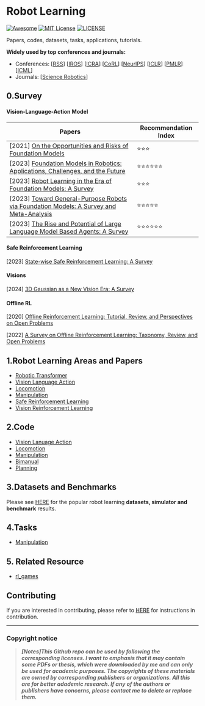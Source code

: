 # Robot Learning
[![Awesome](https://awesome.re/badge.svg)](https://awesome.re) [![MIT License](https://img.shields.io/badge/license-MIT-green.svg)](https://opensource.org/licenses/MIT) [![LICENSE](https://img.shields.io/badge/license-Anti%20996-blue.svg)](https://github.com/996icu/996.ICU/blob/master/LICENSE)

Papers, codes, datasets, tasks, applications, tutorials.

**Widely used by top conferences and journals:**

- Conferences: [[RSS](https://roboticsconference.org/)] [[IROS](https://ieee-iros.org/)] [[ICRA](https://www.ieee-ras.org/conferences-workshops/fully-sponsored/icra)] [[CoRL](https://www.corl.org/)] [[NeurlPS](https://nips.cc/)] [[ICLR](https://iclr.cc/)] [[PMLR](https://proceedings.mlr.press/)] [[ICML](https://icml.cc/)]
- Journals: [[Science Robotics](https://www.science.org/journal/scirobotics)]



## 0.Survey

#### Vision-Language-Action Model

| Papers                                                       | Recommendation Index                 |
| ------------------------------------------------------------ | ------------------------------------ |
| [2021] [On the Opportunities and Risks of Foundation Models](https://arxiv.org/abs/2108.07258) | :star::star::star:                   |
| [2023] [Foundation Models in Robotics: Applications, Challenges, and the Future](https://arxiv.org/abs/2312.07843) | :star::star::star::star::star::star: |
| [2023] [Robot Learning in the Era of Foundation Models: A Survey](https://arxiv.org/abs/2311.14379) | :star::star::star:                   |
| [2023] [Toward General-Purpose Robots via Foundation Models: A Survey and Meta-Analysis](https://arxiv.org/abs/2312.08782) | :star::star::star::star::star:       |
| [2023] [The Rise and Potential of Large Language Model Based Agents: A Survey](https://arxiv.org/abs/2309.07864) | :star::star::star::star::star::star: |

#### Safe Reinforcement Learning

[2023] [State-wise Safe Reinforcement Learning: A Survey](https://arxiv.org/abs/2302.03122)

#### Visions

[2024] [3D Gaussian as a New Vision Era: A Survey](https://arxiv.org/abs/2402.07181)

#### Offline RL

[2020] [Offline Reinforcement Learning: Tutorial, Review, and Perspectives on Open Problems](https://arxiv.org/abs/2005.01643)

[2022] [A Survey on Offline Reinforcement Learning: Taxonomy, Review, and Open Problems](https://arxiv.org/abs/2203.01387)



## 1.Robot Learning Areas and Papers

- [Robotic Transformer](https://github.com/Evan-wyl/Robot-Learning/blob/master/papers/RT.md)
- [Vision Language Action](https://github.com/Evan-wyl/Robot-Learning/blob/master/papers/VLA.md)
- [Locomotion](https://github.com/Evan-wyl/Robot-Learning/blob/master/papers/locomotion.md)
- [Manipulation](https://github.com/Evan-wyl/Robot-Learning/tree/master/papers/manipulation)
- [Safe Reinforcement Learning](https://github.com/Evan-wyl/Robot-Learning/blob/master/papers/Safe-RL.md)
- [Vision Reinforcement Learning](https://github.com/Evan-wyl/Robot-Learning/blob/master/papers/Vision-RL.md)



## 2.Code

- [Vision Lanuage Action](https://github.com/Evan-wyl/Robot-Learning/tree/master/codes/VLA)
- [Locomotion](https://github.com/Evan-wyl/Robot-Learning/tree/master/codes/locomotion)
- [Manipulation](https://github.com/Evan-wyl/Robot-Learning/tree/master/codes/manipulation)
- [Bimanual](https://github.com/Evan-wyl/Robot-Learning/blob/master/codes/bimanual.md)
- [Planning](https://github.com/Evan-wyl/Robot-Learning/blob/master/codes/planning.md)

## 3.Datasets and Benchmarks

Please see [HERE](https://github.com/Evan-wyl/Robot-Learning/tree/master/data) for the popular robot learning **datasets, simulator and benchmark** results.



## 4.Tasks

- [Manipulation](https://github.com/Evan-wyl/Robot-Learning/tree/master/tasks/manipulation)



## 5. Related Resource

- [rl_games](https://github.com/Denys88/rl_games)



## Contributing

If you are interested in contributing, please refer to [HERE](https://github.com/Evan-wyl/Robot-Learning/blob/master/CONTRIBUTING.md) for instructions in contribution.

------

### Copyright notice

> ***[Notes]This Github repo can be used by following the corresponding licenses. I want to emphasis that it may contain some PDFs or thesis, which were downloaded by me and can only be used for academic purposes. The copyrights of these materials are owned by corresponding publishers or organizations. All this are for better adademic research. If any of the authors or publishers have concerns, please contact me to delete or replace them.***
